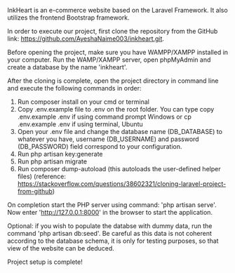 InkHeart is an e-commerce website based on the Laravel Framework. It also utilizes the frontend Bootstrap framework.

In order to execute our project, first clone the repository from the GitHub link: https://github.com/AyeshaNaime003/inkheart.git.

Before opening the project, make sure you have WAMPP/XAMPP installed in your computer. Run the WAMP/XAMPP server, open phpMyAdmin and create a database by the name 'inkheart'.

After the cloning is complete, open the project directory in command line and execute the following commands in order:
1. Run composer install on your cmd or terminal
2. Copy .env.example file to .env on the root folder. You can type copy .env.example .env if using command prompt Windows or cp .env.example .env if using terminal, Ubuntu
3. Open your .env file and change the database name (DB_DATABASE) to whatever you have, username (DB_USERNAME) and password (DB_PASSWORD) field correspond to your configuration.
4. Run php artisan key:generate
5. Run php artisan migrate 
6. Run composer dump-autoload (this autoloads the user-defined helper files)
(reference: https://stackoverflow.com/questions/38602321/cloning-laravel-project-from-github)

On completion start the PHP server using command: 'php artisan serve'. Now enter 'http://127.0.0.1:8000' in the browser to start the application. 

Optional: if you wish to populate the databse with dummy data, run the command 'php artisan db:seed'. Be careful as this data is not coherent according to the database schema, it is only for testing purposes, so that view of the website can be deduced.

Project setup is complete!